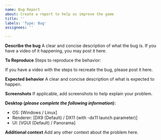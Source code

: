 ```yaml
---
name: Bug Report
about: Create a report to help us improve the game
title: ''
labels: 'Type: Bug'
assignees: ''

---
```


**Describe the bug**
A clear and concise description of what the bug is. If you have a video of it happening, you may post it here.

**To Reproduce**
Steps to reproduce the behavior:

If you have a video with the steps to recreate the bug, please post it here.

**Expected behavior**
A clear and concise description of what is expected to happen.

**Screenshots**
If applicable, add screenshots to help explain your problem.

**Desktop (*please complete the following information*):**
 - OS: [Windows / Linux]
 - Renderer: [DX9 (Default) / DX11 (with -dx11 launch parameter)]
 - UI: [VGUI (Default) / Panorama]

**Additional context**
Add any other context about the problem here.
